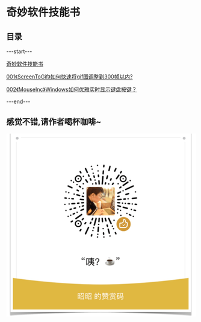 # 奇妙软件技能书


## 目录

---start---

[奇妙软件技能书](https://www.v2fy.com/p/000_readme_wundersoftskills/)


[001《ScreenToGif》如何快速将gif图调整到300帧以内?](https://www.v2fy.com/p/001_screen_to_gif/)


[002《MouseInc》Windows如何优雅实时显示键盘按键？](https://www.v2fy.com/p/002_ｍouseinc/)

---end---



## 感觉不错,请作者喝杯咖啡~

![](https://raw.githubusercontent.com/zhaoolee/jikemiji/master/README/c4fdea49e11241e392d6bcaa33855897.png)